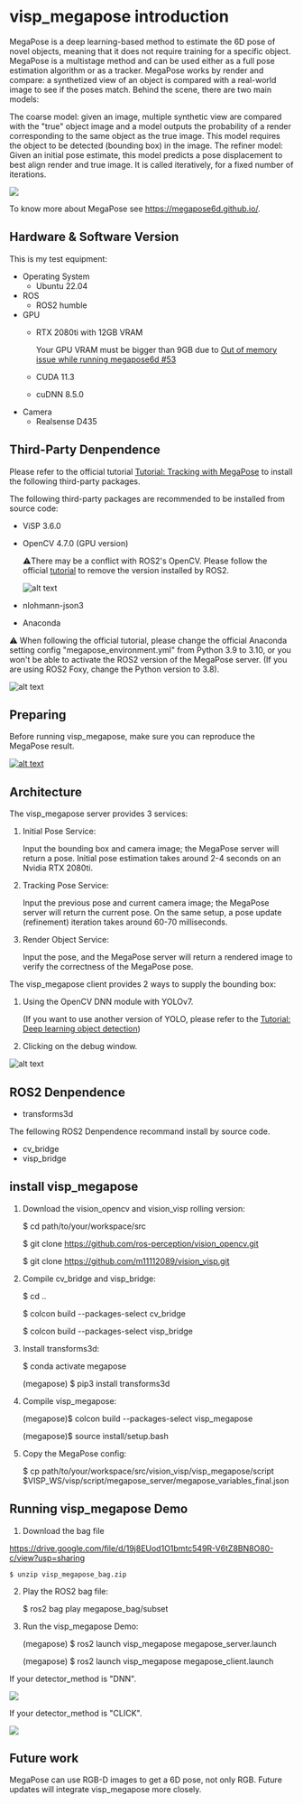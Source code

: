 # visp_megapose introduction

MegaPose is a deep learning-based method to estimate the 6D pose of novel objects, meaning that it does not require training for a specific object. MegaPose is a multistage method and can be used either as a full pose estimation algorithm or as a tracker. MegaPose works by render and compare: a synthetized view of an object is compared with a real-world image to see if the poses match. Behind the scene, there are two main models:

The coarse model: given an image, multiple synthetic view are compared with the "true" object image and a model outputs the probability of a render corresponding to the same object as the true image. This model requires the object to be detected (bounding box) in the image.
The refiner model: Given an initial pose estimate, this model predicts a pose displacement to best align render and true image. It is called iteratively, for a fixed number of iterations.

![](https://visp-doc.inria.fr/doxygen/visp-daily/megapose_architecture.jpg)

To know more about MegaPose see https://megapose6d.github.io/.
## Hardware & Software Version

This is my test equipment:

- Operating System
	- Ubuntu 22.04
- ROS
	- ROS2 humble
- GPU
	- RTX 2080ti with 12GB VRAM 
	
		Your GPU VRAM must be bigger than 9GB due to [Out of memory issue while running megapose6d #53](https://github.com/megapose6d/megapose6d/issues/53)
	- CUDA 11.3
	- cuDNN 8.5.0
- Camera
	- Realsense D435
## Third-Party Denpendence  

Please refer to the official tutorial [
Tutorial: Tracking with MegaPose](https://visp-doc.inria.fr/doxygen/visp-daily/tutorial-tracking-megapose.html) to install the following third-party packages.

The following third-party packages are recommended to be installed from source code:
- ViSP 3.6.0
- OpenCV 4.7.0 (GPU version) 

	⚠️There may be a conflict with ROS2's OpenCV. Please follow the official  [tutorial](https://visp-doc.inria.fr/doxygen/visp-daily/tutorial-detection-dnn.html) to remove the version installed by ROS2.

	![alt text](README_src/image-3.png)
- nlohmann-json3

- Anaconda

⚠️ When following the official tutorial, please change the official Anaconda setting config "megapose_environment.yml" from Python 3.9 to 3.10, or you won't be able to activate the ROS2 version of the MegaPose server. (If you are using ROS2 Foxy, change the Python version to 3.8).

![alt text](README_src/image-4.png)


## Preparing

Before running visp_megapose, make sure you can reproduce the MegaPose result.

[![alt text](README_src/image.png)](https://youtu.be/X5VdIjl5Lo0)

## Architecture

The visp_megapose server provides 3 services:

1. Initial Pose Service:

	 Input the bounding box and camera image; the MegaPose server will return a pose. Initial pose estimation takes around 2-4 seconds on an Nvidia RTX 2080ti.

2. Tracking Pose Service:

	Input the previous pose and current camera image; the MegaPose server will return the current pose. On the same setup, a pose update (refinement) iteration takes around 60-70 milliseconds.

3. Render Object Service:

	Input the pose, and the MegaPose server will return a rendered image to verify the correctness of the MegaPose pose.

The visp_megapose client provides 2 ways to supply the bounding box:
1. Using the OpenCV DNN module with YOLOv7.

	(If you want to use another version of YOLO, please refer to the [Tutorial: Deep learning object detection](https://visp-doc.inria.fr/doxygen/visp-daily/tutorial-detection-dnn.html))

2. Clicking on the debug window.


![alt text](README_src/image-2.png)

## ROS2 Denpendence

- transforms3d

The fellowing ROS2 Denpendence recommand install by source code.
- cv_bridge 
- visp_bridge

## install visp_megapose

1. Download the vision_opencv and vision_visp rolling version:

	$ cd path/to/your/workspace/src

	$ git clone https://github.com/ros-perception/vision_opencv.git

	$ git clone https://github.com/m11112089/vision_visp.git


2. Compile cv_bridge and visp_bridge:

	$ cd ..

	$ colcon build --packages-select cv_bridge 

	$ colcon build --packages-select  visp_bridge

3. Install transforms3d:

	$ conda activate megapose

	(megapose) $ pip3 install transforms3d

4. Compile visp_megapose:

	(megapose)$ colcon build --packages-select visp_megapose

	(megapose)$ source install/setup.bash

5. Copy the MegaPose config:

	$ cp  path/to/your/workspace/src/vision_visp/visp_megapose/script $VISP_WS/visp/script/megapose_server/megapose_variables_final.json

## Running visp_megapose Demo

1. Download the bag file 

https://drive.google.com/file/d/19j8EUod1O1bmtc549R-V6tZ8BN8O80-c/view?usp=sharing

	$ unzip visp_megapose_bag.zip

2. Play the ROS2 bag file:

	$ ros2 bag play megapose_bag/subset

3. Run the visp_megapose Demo:

	(megapose) $ ros2 launch visp_megapose megapose_server.launch

	(megapose) $ ros2 launch visp_megapose megapose_client.launch

If your detector_method is "DNN".

![](README_src/dnn.gif)

If your detector_method is "CLICK".

![](README_src/click.gif)

## Future work

MegaPose can use RGB-D images to get a 6D pose, not only RGB. Future updates will integrate visp_megapose more closely.

